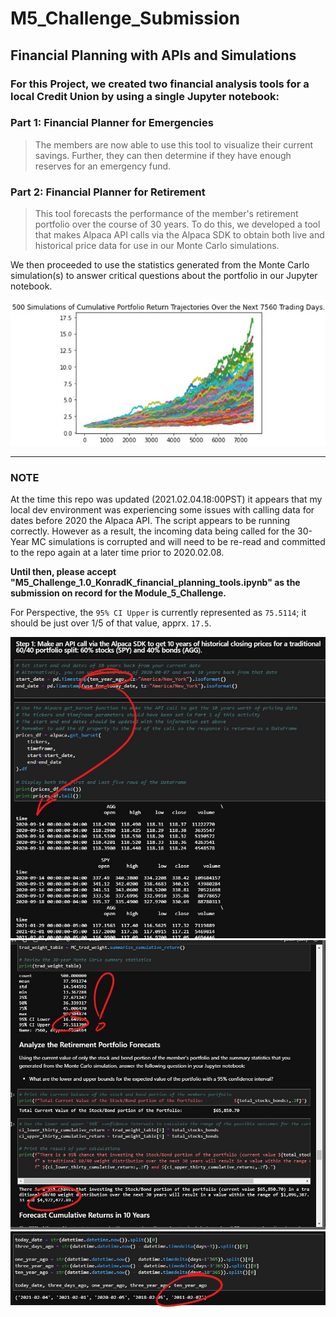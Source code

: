 # **M5_Challenge_Submission**
## **Financial Planning with APIs and Simulations**
### For this Project, we created two financial analysis tools for a local Credit Union by using a single Jupyter notebook:

### **Part 1: Financial Planner for Emergencies** 
> The members are now able to use this tool to visualize their current savings. Further, they can then determine if they have enough reserves for an emergency fund.

### **Part 2: Financial Planner for Retirement** 
> This tool forecasts the performance of the member's retirement portfolio over the course of 30 years. To do this, we developed a tool that makes Alpaca API calls via the Alpaca SDK to obtain both live and historical price data for use in our Monte Carlo simulations.

We then proceeded to use the statistics generated from the Monte Carlo simulation(s) to answer critical questions about the portfolio in our Jupyter notebook.

![image](./README_images/IMAGE_Cumulative_Portfolio_Return_Trajectories.jpg)



---
###  **NOTE**
At the time this repo was updated (2021.02.04.18:00PST) it appears that my local dev environment was  experiencing some issues with calling data for dates before 2020 the Alpaca API. The script appears to be running correctly. However as a result, the incoming data being called for the 30-Year MC simulations is corrupted and will need to be re-read and committed to the repo again at a later time prior to 2020.02.08. 

**Until then, please accept "M5_Challenge_1.0_KonradK_financial_planning_tools.ipynb" as the submission on record for the Module_5_Challenge.**

For Perspective, the `95% CI Upper` is currently represented as `75.5114`; it should be just over 1/5 of that  value, apprx. `17.5`.

![image](./README_images/IMAGE_30_year_bad_head.jpg)
![image](./README_images/IMAGE_30_year_bad_values.jpg)
![image](./README_images/IMAGE_30_year_timedelta.jpg)
